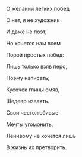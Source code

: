 О желании легких побед

О нет, я не художник

И даже не поэт,

Но хочется нам всем

Порой простых побед:

Лишь только взяв перо,

Поэму написать;

Кусочек глины смяв,

Шедевр изваять.

Свои честолюбивые

Мечты угомонить,

Ленивому не хочется лишь

В жизнь их претворить.